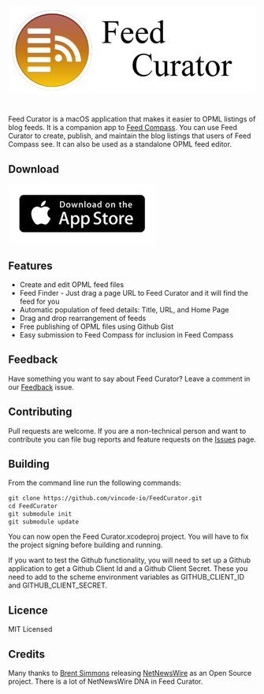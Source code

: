 ![Feed Curator Icon](images/Feed-Curator-Banner.png)

# 

Feed Curator is a macOS application that makes it easier to OPML listings
of blog feeds.  It is a companion app to 
[Feed Compass](https://github.com/vincode-io/FeedCompass).  You can use
Feed Curator to create, publish, and maintain the blog listings that 
users of Feed Compass see.  It can also be used as a standalone OPML feed editor.

## Download

[![App Store](images/app-store-badge.png)](https://itunes.apple.com/us/app/feed-curator/id1458647758)

## Features

- Create and edit OPML feed files
- Feed Finder - Just drag a page URL to Feed Curator and it will find the
feed for you
- Automatic population of feed details: Title, URL, and Home Page
- Drag and drop rearrangement of feeds 
- Free publishing of OPML files using Github Gist
- Easy submission to Feed Compass for inclusion in Feed Compass

## Feedback

Have something you want to say about Feed Curator?  Leave a comment in our
[Feedback](https://github.com/vincode-io/FeedCurator/issues/1) issue.

## Contributing

Pull requests are welcome.  If you are a non-technical person and want to
contribute you can file bug reports and feature requests on the 
[Issues](https://github.com/vincode-io/FeedCurator/issues) page.

## Building

From the command line run the following commands:
```
git clone https://github.com/vincode-io/FeedCurator.git
cd FeedCurator
git submodule init
git submodule update
```

You can now open the Feed Curator.xcodeproj project.  You will have to fix
the project signing before building and running.

If you want to test the Github functionality, you will need to set up a Github
application to get a Github Client Id and a Github Client Secret.  These you 
need to add to the scheme environment variables as GITHUB_CLIENT_ID and
GITHUB_CLIENT_SECRET.

## Licence

MIT Licensed

## Credits

Many thanks to [Brent Simmons](http://inessential.com) releasing
[NetNewsWire](https://github.com/brentsimmons/NetNewsWire) as an Open 
Source project.  There is a lot of NetNewsWire DNA in Feed Curator.
